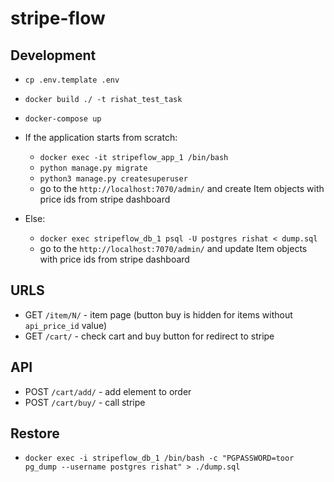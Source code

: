 stripe-flow
===========

Development
-----------

* `cp .env.template .env`
* `docker build ./ -t rishat_test_task`
* `docker-compose up`

* If the application starts from scratch:
    * `docker exec -it stripeflow_app_1 /bin/bash`
    * `python manage.py migrate`
    * `python3 manage.py createsuperuser` 
    * go to the `http://localhost:7070/admin/` and create Item objects with price ids from stripe dashboard
* Else:
    * `docker exec stripeflow_db_1 psql -U postgres rishat < dump.sql`
    * go to the `http://localhost:7070/admin/` and update Item objects with price ids from stripe dashboard

URLS
----

* GET `/item/N/` - item page (button buy is hidden for items without `api_price_id` value)
* GET `/cart/` - check cart and buy button for redirect to stripe

API
---

* POST `/cart/add/` - add element to order
* POST `/cart/buy/` - call stripe

Restore
-------
* `docker exec -i stripeflow_db_1 /bin/bash -c "PGPASSWORD=toor pg_dump --username postgres rishat" > ./dump.sql`



